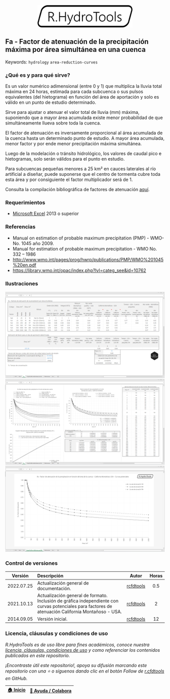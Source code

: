 <div align="center"><img alt="R.HydroTools" src="../../file/graph/R.HydroTools.svg" width="300px"></div>

## Fa - Factor de atenuación de la precipitación máxima por área simultánea en una cuenca
Keywords: `hydrology` `area-reduction-curves` 


### ¿Qué es y para qué sirve?

Es un valor numérico adimensional (entre 0 y 1) que multiplica la lluvia total máxima en 24 horas, estimada para cada subcuenca o sus pulsos equivalentes (del hietograma) en función del área de aportación y solo es válido en un punto de estudio determinado. 

Sirve para ajustar o atenuar el valor total de lluvia (mm) máxima, suponiendo que a mayor área acumulada existe menor probabilidad de que simultáneamente llueva sobre toda la cuenca.

El factor de atenuación es inversamente proporcional al área acumulada de la cuenca hasta un determinado punto de estudio. A mayor área acumulada, menor factor y por ende menor precipitación máxima simultánea.

Luego de la modelación o tránsito hidrológico, los valores de caudal pico e hietogramas, solo serán válidos para el punto en estudio.

Para subcuencas pequeñas menores a 25 km² en cauces laterales al río artificial a diseñar, puede suponerse que el centro de tormenta cubre toda esta área y por consiguiente el factor multiplicador será de 1.

Consulta la compilación bibliográfica de factores de atenuación [aquí](R.HydroTools.FactorAtenuacionPrecipitacionFa.pdf). 


### Requerimientos

* [Microsoft Excel](https://www.microsoft.com/en-us/microsoft-365/excel) 2013 o superior


### Referencias

* Manual on estimation of probable maximum precipitation (PMP) - WMO-No. 1045 año 2009.
* Manual for estimation of probable maximum precipitation - WMO No. 332 – 1986
* http://www.wmo.int/pages/prog/hwrp/publications/PMP/WMO%201045%20en.pdf
* https://library.wmo.int/opac/index.php?lvl=categ_see&id=10762


### Ilustraciones

![R.HydroTools.FactorAtenuacionPrecipitacionFa.Screenshot1](Screenshot/Screenshot1.png)
![R.HydroTools.FactorAtenuacionPrecipitacionFa.Screenshot2](Screenshot/Screenshot2.png)
![R.HydroTools.FactorAtenuacionPrecipitacionFa.Screenshot3](Screenshot/Screenshot3.png)


### Control de versiones

| Versión     | Descripción                                                                                                                                         | Autor                                      | Horas |
|-------------|:----------------------------------------------------------------------------------------------------------------------------------------------------|--------------------------------------------|:-----:|
| 2022.07.25  | Actualización general de documentación.                                                                                                             | [rcfdtools](https://github.com/rcfdtools)  |  0.5  |
| 2021.10.13  | Actualización general de formato. Inclusión de gráfica independiente con curvas potenciales para factores de atenuación California Montañoso - USA. | [rcfdtools](https://github.com/rcfdtools)  |   2   |
| 2014.09.05  | Versión inicial.                                                                                                                                    | [rcfdtools](https://github.com/rcfdtools)  |  12   |


### Licencia, cláusulas y condiciones de uso

_R.HydroTools es de uso libre para fines académicos, conoce nuestra [licencia, cláusulas, condiciones de uso](../../LICENSE.md) y como referenciar los contenidos publicados en este repositorio._

_¡Encontraste útil este repositorio!, apoya su difusión marcando este repositorio con una ⭐ o síguenos dando clic en el botón Follow de [r.cfdtools](https://github.com/rcfdtools) en GitHub._

| [:house: Inicio](../../README.md) | [:beginner: Ayuda / Colabora](https://github.com/rcfdtools/R.HydroTools/discussions/17) |
|------------------------------------------------------------------|------------------------------------------------------------------------------|
